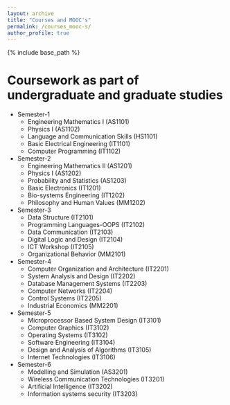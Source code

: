 ```yaml
---
layout: archive
title: "Courses and MOOC's"
permalink: /courses_mooc-s/
author_profile: true
---
```




{% include base_path %}

Coursework as part of undergraduate and graduate studies
======
* Semester-1
  * Engineering Mathematics I (AS1101)
  * Physics I (AS1102)
  * Language and Communication Skills (HS1101)
  * Basic Electrical Engineering (IT1101)
  * Computer Programming (IT1102)
* Semester-2
  * Engineering Mathematics II (AS1201)
  * Physics I (AS1202)
  * Probability and Statistics (AS1203)
  * Basic Electronics (IT1201)
  * Bio-systems Engineering (IT1202)
  * Philosophy and Human Values (MM1202)
* Semester-3
  * Data Structure (IT2101)
  * Programming Languages-OOPS (IT2102)
  * Data Communication (IT2103)
  * Digital Logic and Design (IT2104)
  * ICT Workshop (IT2105)
  * Organizational Behavior (MM2101)
* Semester-4
  * Computer Organization and Architecture (IT2201)
  * System Analysis and Design (IT2202)
  * Database Management Systems (IT2203)
  * Computer Networks (IT2204)
  * Control Systems (IT2205)
  * Industrial Economics (MM2201)
* Semester-5
  * Microprocessor Based System Design (IT3101)
  * Computer Graphics (IT3102)
  * Operating Systems (IT3102)
  * Software Engineering (IT3104)
  * Design and Analysis of Algorithms (IT3105)
  * Internet Technologies (IT3106)
* Semester-6
  * Modelling and Simulation (AS3201)
  * Wireless Communication Technologies (IT3201)
  * Artificial Intelligence (IT3202)
  * Information systems security (IT3203)
